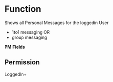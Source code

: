 # Function
Shows all Personal Messages for the loggedin User

- 1to1 messaging
OR
- group messaging

**PM Fields**



## Permission
LoggedIn+
